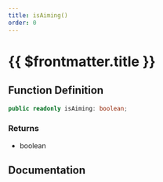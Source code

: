 ```yaml
---
title: isAiming()
order: 0
---
```


# {{ $frontmatter.title }}

## Function Definition

```ts
public readonly isAiming: boolean;
```

### Returns

* boolean

## Documentation

<!--@include: ./parts/isAiming.md-->
